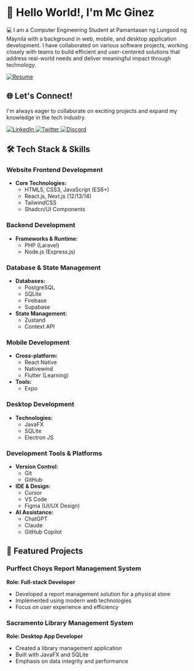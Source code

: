 # 👋 Hello World!, I'm Mc Ginez

💻 I am a Computer Engineering Student at Pamantasan ng Lungsod ng Maynila with a background in web, mobile, and desktop application development. I have collaborated on various software projects, working closely with teams to build efficient and user-centered solutions that address real-world needs and deliver meaningful impact through technology.

<a href="https://docs.google.com/document/d/13Dm_cSG3F2RvN-22yBlu8wFPp0fDlK4elHTCMSlm0Z0/edit?tab=t.0" target="_blank">
  <img src="https://img.shields.io/badge/View%20My%20Resume-yellow?style=for-the-badge" alt="Resume"/>
</a>

## 🌐 Let's Connect!

I'm always eager to collaborate on exciting projects and expand my knowledge in the tech industry.

<p align="left">
  <a href="https://www.linkedin.com/in/mcginez/" target="_blank">
    <img src="https://img.shields.io/badge/LinkedIn-0077B5?style=for-the-badge&logo=linkedin&logoColor=white" alt="LinkedIn"/>
  </a>
  <a href="https://x.com/mc_ggez" target="_blank">
    <img src="https://img.shields.io/badge/Twitter-1DA1F2?style=for-the-badge&logo=twitter&logoColor=white" alt="Twitter"/>
  </a>
  <a href="https://discordapp.com/users/elonnmusk." target="_blank">
    <img src="https://img.shields.io/badge/Discord-5865F2?style=for-the-badge&logo=discord&logoColor=white" alt="Discord"/>
  </a>
</p>



## 🛠️ Tech Stack & Skills

### Website Frontend Development
- **Core Technologies:**
  - HTML5, CSS3, JavaScript (ES6+)
  - React.js, Next.js (12/13/14)
  - TailwindCSS
  - Shadcn/UI Components

### Backend Development
- **Frameworks & Runtime:**
  - PHP (Laravel)
  - Node.js (Express.js)


### Database & State Management
- **Databases:**
  - PostgreSQL
  - SQLite
  - Firebase
  - Supabase
- **State Management:**
  - Zustand
  - Context API

### Mobile Development
- **Cross-platform:**
  - React Native
  - Nativewind
  - Flutter (Learning)
- **Tools:**
  - Expo


### Desktop Development
- **Technologies:**
  - JavaFX
  - SQLite 
  - Electron JS

### Development Tools & Platforms
- **Version Control:**
  - Git
  - GitHub
- **IDE & Design:**
  - Cursor
  - VS Code
  - Figma (UI/UX Design)
- **AI Assistance:**
  - ChatGPT
  - Claude
  - GitHub Copilot

## 💼 Featured Projects

### Purffect Choys Report Management System
**Role: Full-stack Developer**
- Developed a report management solution for a physical store
- Implemented using modern web technologies
- Focus on user experience and efficiency

### Sacramento Library Management System
**Role: Desktop App Developer**
- Created a  library management application
- Built with JavaFX and SQLite
- Emphasis on data integrity and performance

